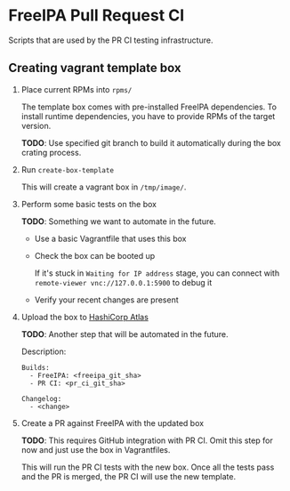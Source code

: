 # FreeIPA Pull Request CI

Scripts that are used by the PR CI testing infrastructure.

## Creating vagrant template box

1. Place current RPMs into `rpms/`

   The template box comes with pre-installed FreeIPA dependencies. To install 
   runtime dependencies, you have to provide RPMs of the target version.

   **TODO**: Use specified git branch to build it automatically during the 
   box crating process.

2. Run `create-box-template`

   This will create a vagrant box in `/tmp/image/`.

3. Perform some basic tests on the box

   **TODO**: Something we want to automate in the future.

   - Use a basic Vagrantfile that uses this box
   - Check the box can be booted up
   
      If it's stuck in `Waiting for IP address` stage, you can connect with
      `remote-viewer vnc://127.0.0.1:5900` to debug it

   - Verify your recent changes are present

4. Upload the box to [HashiCorp Atlas](https://atlas.hashicorp.com/freeipa)

   **TODO**: Another step that will be automated in the future.

   Description:

   ```
   Builds:
     - FreeIPA: <freeipa_git_sha>
     - PR CI: <pr_ci_git_sha>

   Changelog:
     - <change>
   ```

5. Create a PR against FreeIPA with the updated box

   **TODO**: This requires GitHub integration with PR CI. Omit this step for
   now and just use the box in Vagrantfiles.

   This will run the PR CI tests with the new box. Once all the tests pass and
   the PR is merged, the PR CI will use the new template.
